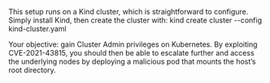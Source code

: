 This setup runs on a Kind cluster, which is straightforward to configure. Simply install Kind, then create the cluster with:
kind create cluster --config kind-cluster.yaml 

Your objective: gain Cluster Admin privileges on Kubernetes.
By exploiting CVE-2021-43815, you should then be able to escalate further and access the underlying nodes by deploying a malicious pod that mounts the host’s root directory.

